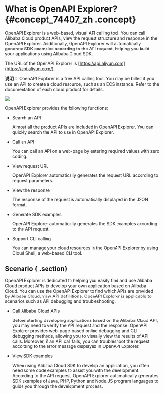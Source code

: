 # What is OpenAPI Explorer? {#concept_74407_zh .concept}

OpenAPI Explorer is a web-based, visual API calling tool. You can call Alibaba Cloud product APIs, view the request structure and response in the OpenAPI Explorer. Additionally, OpenAPI Explorer will automatically generate SDK examples according to the API request, helping you build your applications using Alibaba Cloud SDK.

The URL of the OpenAPI Explorer is [https://api.aliyun.com](https://api.aliyun.com/).

**说明：** OpenAPI Explorer is a free API calling tool. You may be billed if you use an API to create a cloud resource, such as an ECS instance. Refer to the documentation of each cloud product for details.

![](http://static-aliyun-doc.oss-cn-hangzhou.aliyuncs.com/assets/img/100073/155021123037067_en-US.png)

OpenAPI Explorer provides the following functions:

-   Search an API

    Almost all the product APIs are included in OpenAPI Explorer. You can quickly search the API to use in OpenAPI Explorer.

-   Call an API

    You can call an API on a web-page by entering required values with zero coding.

-   View request URL

    OpenAPI Explorer automatically generates the request URL according to request parameters.

-   View the response

    The response of the request is automatically displayed in the JSON format.

-   Generate SDK examples

    OpenAPI Explorer automatically generates the SDK examples according to the API request.

-   Support CLI calling

    You can manage your cloud resources in the OpenAPI Explorer by using Cloud Shell, a web-based CLI tool.


## Scenario { .section}

OpenAPI Explorer is dedicated to helping you easily find and use Alibaba Cloud product APIs to develop your own application based on Alibaba Cloud. You can use the OpenAPI Explorer to find which APIs are provided by Alibaba Cloud, view API definitions. OpenAPI Explorer is applicable to scenarios such as API debugging and troubleshooting.

-   Call Alibaba Cloud APIs

    Before starting developing applications based on the Alibaba Cloud API, you may need to verify the API request and the response. OpenAPI Explorer provides web-page-based online debugging and CLI debugging methods, allowing you to visually view the results of API calls. Moreover, if an API call fails, you can troubleshoot the request according to the error message displayed in OpenAPI Explorer.

-   View SDK examples

    When using Alibaba Cloud SDK to develop an application, you often need some code examples to assist you with the development. According to the API request, OpenAPI Explorer automatically generates SDK examples of Java, PHP, Python and Node.JS program languages to guide you through the development process.


